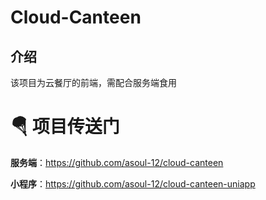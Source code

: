 # Cloud-Canteen

## 介绍

该项目为云餐厅的前端，需配合服务端食用

# 🪂 项目传送门

**服务端**：https://github.com/asoul-12/cloud-canteen

**小程序**：https://github.com/asoul-12/cloud-canteen-uniapp
